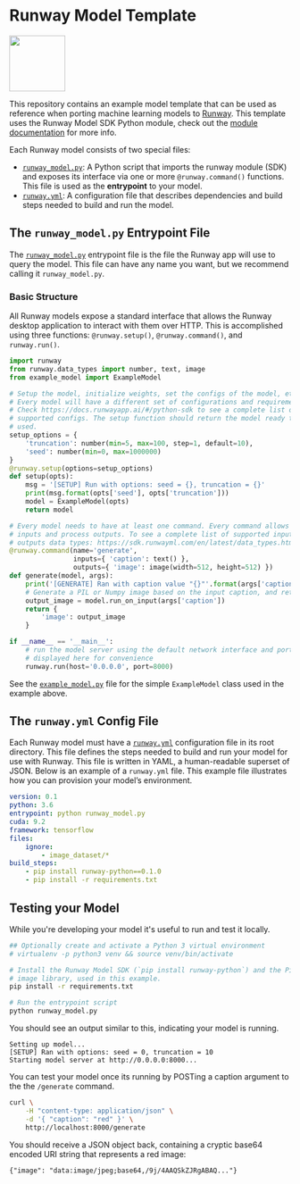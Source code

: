 # Runway Model Template


<a href="http://sdk.runwayml.com" target="_blank"><img src="https://runway.nyc3.cdn.digitaloceanspaces.com/assets/github/runway-badge.png" width=100/></a>

This repository contains an example model template that can be used as reference when porting machine learning models to [Runway](https://runwayml.com/). This template uses the Runway Model SDK Python module, check out the [module documentation](https://sdk.runwayml.com) for more info.

<!-- Hiding this until that tutorial catches up...
> If you are looking for a tutorial on how to port your own model, see: [https://docs.runwayapp.ai/#/importing](https://docs.runwayapp.ai/#/importing)
-->

Each Runway model consists of two special files:

- [`runway_model.py`](runway_model.py): A Python script that imports the runway module (SDK) and exposes its interface via one or more `@runway.command()` functions. This file is used as the **entrypoint** to your model.
- [`runway.yml`](runway.yml): A configuration file that describes dependencies and build steps needed to build and run the model.

## The `runway_model.py` Entrypoint File

The [`runway_model.py`](runway_model.py) entrypoint file is the file the Runway app will use to query the model. This file can have any name you want, but we recommend calling it `runway_model.py`.

### Basic Structure

All Runway models expose a standard interface that allows the Runway desktop application to interact with them over HTTP. This is accomplished using three functions: `@runway.setup()`, `@runway.command()`, and `runway.run()`.

```python
import runway
from runway.data_types import number, text, image
from example_model import ExampleModel

# Setup the model, initialize weights, set the configs of the model, etc.
# Every model will have a different set of configurations and requirements.
# Check https://docs.runwayapp.ai/#/python-sdk to see a complete list of
# supported configs. The setup function should return the model ready to be
# used.
setup_options = {
    'truncation': number(min=5, max=100, step=1, default=10),
    'seed': number(min=0, max=1000000)
}
@runway.setup(options=setup_options)
def setup(opts):
    msg = '[SETUP] Run with options: seed = {}, truncation = {}'
    print(msg.format(opts['seed'], opts['truncation']))
    model = ExampleModel(opts)
    return model

# Every model needs to have at least one command. Every command allows to send
# inputs and process outputs. To see a complete list of supported inputs and
# outputs data types: https://sdk.runwayml.com/en/latest/data_types.html
@runway.command(name='generate',
                inputs={ 'caption': text() },
                outputs={ 'image': image(width=512, height=512) })
def generate(model, args):
    print('[GENERATE] Ran with caption value "{}"'.format(args['caption']))
    # Generate a PIL or Numpy image based on the input caption, and return it
    output_image = model.run_on_input(args['caption'])
    return {
        'image': output_image
    }

if __name__ == '__main__':
    # run the model server using the default network interface and ports,
    # displayed here for convenience
    runway.run(host='0.0.0.0', port=8000)
```

See the [`example_model.py`](example_model.py) file for the simple `ExampleModel` class used in the example above.

## The `runway.yml` Config File

Each Runway model must have a [`runway.yml`](runway.yml) configuration file in its root directory. This file defines the steps needed to build and run your model for use with Runway. This file is written in YAML, a human-readable superset of JSON. Below is an example of a `runway.yml` file. This example file illustrates how you can provision your model’s environment.

```yaml
version: 0.1
python: 3.6
entrypoint: python runway_model.py
cuda: 9.2
framework: tensorflow
files:
    ignore:
        - image_dataset/*
build_steps:
    - pip install runway-python==0.1.0
    - pip install -r requirements.txt
```

## Testing your Model

While you're developing your model it's useful to run and test it locally.

```bash
## Optionally create and activate a Python 3 virtual environment
# virtualenv -p python3 venv && source venv/bin/activate

# Install the Runway Model SDK (`pip install runway-python`) and the Pillow
# image library, used in this example.
pip install -r requirements.txt

# Run the entrypoint script
python runway_model.py
```

You should see an output similar to this, indicating your model is running.

```
Setting up model...
[SETUP] Ran with options: seed = 0, truncation = 10
Starting model server at http://0.0.0.0:8000...
```

You can test your model once its running by POSTing a caption argument to the the `/generate` command.

```bash
curl \
    -H "content-type: application/json" \
    -d '{ "caption": "red" }' \
    http://localhost:8000/generate
```

You should receive a JSON object back, containing a cryptic base64 encoded URI string that represents a red image:

```
{"image": "data:image/jpeg;base64,/9j/4AAQSkZJRgABAQ..."}
```
